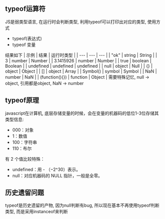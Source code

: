 ## typeof运算符
JS是弱类型语言, 在运行时会判断类型, 利用typeof可以打印出对应的类型, 使用方式
* typeof(表达式)
* typeof 变量 <br>

结果如下
|  示例   |              结果             |         运行时类型           |
|    ---    |                ---              |              ---                    |
| "ok" | string | String |
| 3 | number | Number |
| 3.1415926 | number | Number |
| true | boolean | Boolean |
| undefined | undefined |  undefined |
|  null   |  object   |  Null  |
| {} |  object |  Object |
| [] |  object |  Array |
| Symbol() | symbol |  Symbol |
| NaN | number | NaN |
| (function(){}) | function | Object  |
需要特殊记忆, null -> object, 引用都是object, NaN -> number

## typeof原理
javascript在计算机, 底层存储变量的时候，会在变量的机器码的低位1-3位存储其类型信息:
* 000：对象
* 1：数值
* 100：字符串
* 110：布尔

有 2 个值比较特殊：
* undefined：用 - （−2^30）表示。
* null：对应机器码的 NULL 指针，一般是全零。

## 历史遗留问题
typeof是历史遗留的产物, 因为null判断有bug, 所以现在基本不再使用typeof判断类型, 而是采用instanceof来判断
